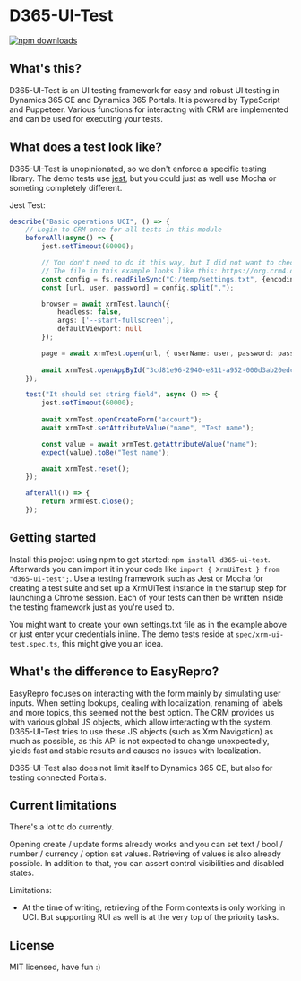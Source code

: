 # D365-UI-Test
[![npm downloads](https://img.shields.io/npm/dt/d365-ui-test.svg)](http://npm-stats.com/~packages/d365-ui-test)

## What's this?
D365-UI-Test is an UI testing framework for easy and robust UI testing in Dynamics 365 CE and Dynamics 365 Portals.
It is powered by TypeScript and Puppeteer.
Various functions for interacting with CRM are implemented and can be used for executing your tests.

## What does a test look like?
D365-UI-Test is unopinionated, so we don't enforce a specific testing library.
The demo tests use [jest](https://jestjs.io/), but you could just as well use Mocha or someting completely different.

Jest Test:
```TypeScript
describe("Basic operations UCI", () => {
    // Login to CRM once for all tests in this module
    beforeAll(async() => {
        jest.setTimeout(60000);

        // You don't need to do it this way, but I did not want to check in the data by accident
        // The file in this example looks like this: https://org.crm4.dynamics.com,user@org.onmicrosoft.com,password
        const config = fs.readFileSync("C:/temp/settings.txt", {encoding: 'utf-8'});
        const [url, user, password] = config.split(",");

        browser = await xrmTest.launch({
            headless: false,
            args: ['--start-fullscreen'],
            defaultViewport: null
        });

        page = await xrmTest.open(url, { userName: user, password: password });
        
        await xrmTest.openAppById("3cd81e96-2940-e811-a952-000d3ab20edc");
    });

    test("It should set string field", async () => {
        jest.setTimeout(60000);
        
        await xrmTest.openCreateForm("account");
        await xrmTest.setAttributeValue("name", "Test name");

        const value = await xrmTest.getAttributeValue("name");
        expect(value).toBe("Test name");

        await xrmTest.reset();
    });

    afterAll(() => {
        return xrmTest.close();
    });
```

## Getting started
Install this project using npm to get started: `npm install d365-ui-test`.
Afterwards you can import it in your code like `import { XrmUiTest } from "d365-ui-test";`.
Use a testing framework such as Jest or Mocha for creating a test suite and set up a XrmUiTest instance in the startup step for launching a Chrome session.
Each of your tests can then be written inside the testing framework just as you're used to.

You might want to create your own settings.txt file as in the example above or just enter your credentials inline.
The demo tests reside at `spec/xrm-ui-test.spec.ts`, this might give you an idea.

## What's the difference to EasyRepro?
EasyRepro focuses on interacting with the form mainly by simulating user inputs.
When setting lookups, dealing with localization, renaming of labels and more topics, this seemed not the best option.
The CRM provides us with various global JS objects, which allow interacting with the system.
D365-UI-Test tries to use these JS objects (such as Xrm.Navigation) as much as possible, as this API is not expected to change unexpectedly, yields fast and stable results and causes no issues with localization.

D365-UI-Test also does not limit itself to Dynamics 365 CE, but also for testing connected Portals.

## Current limitations
There's a lot to do currently.

Opening create / update forms already works and you can set text / bool / number / currency / option set values.
Retrieving of values is also already possible.
In addition to that, you can assert control visibilities and disabled states.

Limitations:
- At the time of writing, retrieving of the Form contexts is only working in UCI. But supporting RUI as well is at the very top of the priority tasks.

## License
MIT licensed, have fun :)
